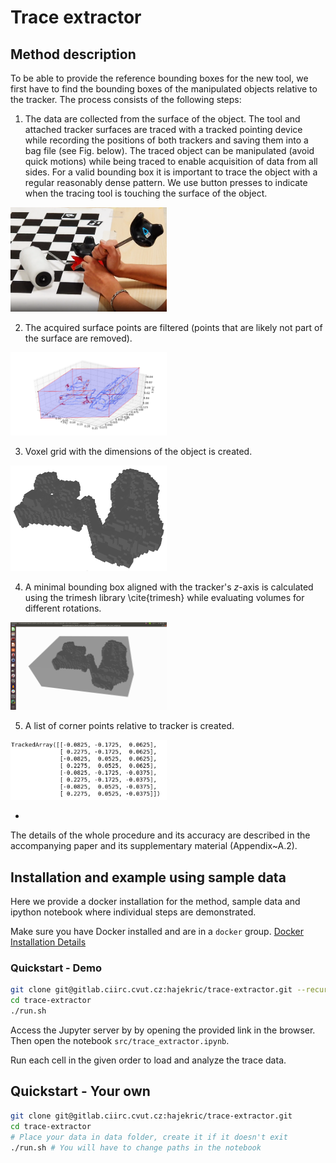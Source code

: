 # Trace extractor

## Method description
To be able to provide the reference bounding boxes for the new tool, we first have to find the bounding boxes of the manipulated objects relative to the tracker. The process consists of the following steps:

1) The data are collected from the surface of the object. The tool and attached tracker surfaces are traced with a tracked pointing device while recording the positions of both trackers and saving them into a bag file (see Fig. below). The traced object can be manipulated (avoid quick motions) while being traced to enable acquisition of data from all sides. For a valid bounding box it is important to trace the object with a regular reasonably dense pattern. We use button presses to indicate when the tracing tool is touching the surface of the object.

<img src="./images/tracing_roller.png" width="250"/>

2) The acquired surface points are filtered (points that are likely not part of the surface are removed).

<img src="./images/points_plot_density.png" width="250"/>

3) Voxel grid with the dimensions of the object is created.

<img src="./images/voxelization.png" width="250"/>

4) A minimal bounding box aligned with the tracker's $z$-axis is calculated using the trimesh library \cite{trimesh} while evaluating volumes for different rotations.

<img src="./images/roller_bb.png" width="250"/>

5) A list of corner points relative to tracker is created.

<img src="./images/corner_points.png" width="250"/>

-

The details of the whole procedure and its accuracy are described in the accompanying paper and its supplementary material (Appendix~A.2).

## Installation and example using sample data
Here we provide a docker installation for the method, sample data and ipython notebook where individual steps are demonstrated.

Make sure you have Docker installed and are in a `docker` group. [Docker Installation Details](https://wiki.archlinux.org/title/docker#Installation)

### Quickstart - Demo

```bash
git clone git@gitlab.ciirc.cvut.cz:hajekric/trace-extractor.git --recursive
cd trace-extractor
./run.sh
```

Access the Jupyter server by by opening the provided link in the browser. Then open the notebook `src/trace_extractor.ipynb`.

Run each cell in the given order to load and analyze the trace data.



## Quickstart - Your own

```bash
git clone git@gitlab.ciirc.cvut.cz:hajekric/trace-extractor.git
cd trace-extractor
# Place your data in data folder, create it if it doesn't exit
./run.sh # You will have to change paths in the notebook
```

